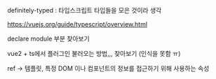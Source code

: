 definitely-typed : 타입스크립트 타입들을 모은 것이라 생각

https://vuejs.org/guide/typescript/overview.html

declare module 부분 찾아보기

vue2 + ts에서 플러그인 불러오는 방법,,, 찾아보기 (인식을 못함 ㅠ)

ref -> 템플릿, 특정 DOM 이나 컴포넌트의 정보를 접근하기 위해 사용하는 속성